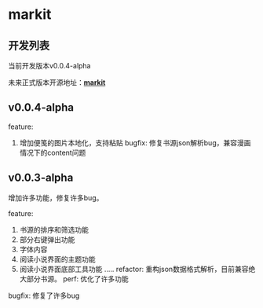 # markit
## 开发列表
当前开发版本v0.0.4-alpha

未来正式版本开源地址：**[markit](https://github.com/heiyehk/markit)**

## v0.0.4-alpha
feature:
1. 增加便笺的图片本地化，支持粘贴
bugfix:
修复书源json解析bug，兼容漫画情况下的content问题

## v0.0.3-alpha
增加许多功能，修复许多bug。

feature:
1. 书源的排序和筛选功能
2. 部分右键弹出功能
3. 字体内容
4. 阅读小说界面的主题功能
5. 阅读小说界面底部工具功能
.....
refactor: 重构json数据格式解析，目前兼容绝大部分书源。
perf: 优化了许多功能

bugfix: 修复了许多bug
